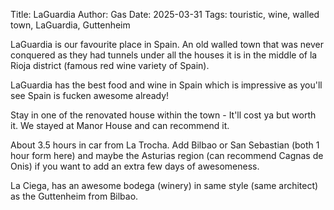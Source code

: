 Title: LaGuardia
Author: Gas
Date: 2025-03-31
Tags: touristic, wine, walled town, LaGuardia, Guttenheim

LaGuardia is our favourite place in Spain. An old walled town that was
never conquered as they had tunnels under all the houses it is in the
middle of la Rioja district (famous red wine variety of Spain).

LaGuardia has the best food and wine in Spain which is impressive as you'll see Spain
is fucken awesome already!

Stay in one of the renovated house within the town - It'll cost ya but
worth it. We stayed at Manor House and can recommend it.

About 3.5 hours in car from La Trocha. Add Bilbao or San Sebastian
(both 1 hour form here) and maybe the Asturias region (can recommend
Cagnas de Onis) if you want to add an extra few days of awesomeness.

La Ciega, has an awesome bodega (winery) in same style (same architect) as
the Guttenheim from Bilbao.
